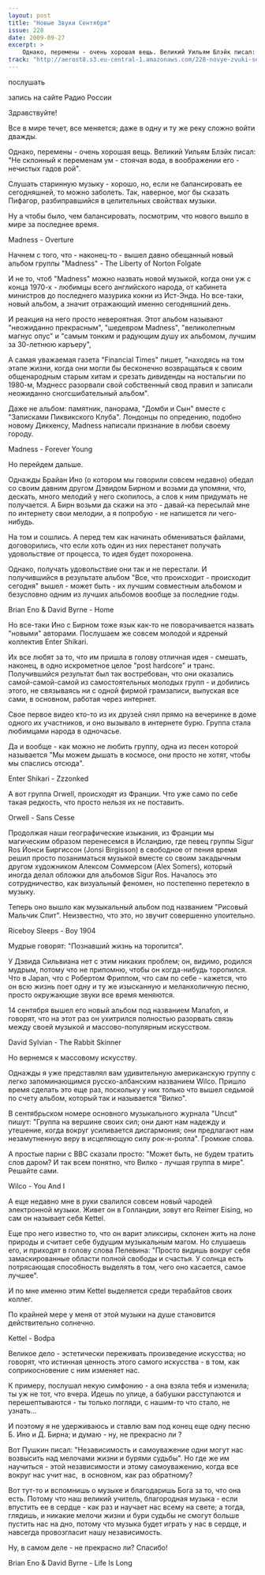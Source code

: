 ```yaml
---
layout: post
title: "Новые Звуки Сентября"
issue: 228
date: 2009-09-27
excerpt: >
    Однако, перемены - очень хорошая вещь. Великий Уильям Блэйк писал: "Не склонный к переменам ум - стоячая вода, в воображении его - нечистых гадов рой".
track: "http://aerost8.s3.eu-central-1.amazonaws.com/228-novye-zvuki-sentjabrja.mp3"
---
```


послушать

запись на сайте Радио России

Здравствуйте!

Все в мире течет, все меняется; даже в одну и ту же реку сложно войти дважды.

Однако, перемены - очень хорошая вещь. Великий Уильям Блэйк писал: "Не склонный к переменам ум - стоячая вода, в воображении его - нечистых гадов рой".

Слушать старинную музыку - хорошо, но, если не балансировать ее сегодняшней, то можно заболеть. Так, наверное, мог бы сказать Пифагор, разбиправшийся в целительных свойствах музыки.

Ну а чтобы было, чем балансировать, посмотрим, что нового вышло в мире за последнее время.

Madness - Overture

Начнем с того, что - наконец-то - вышел давно обещанный новый альбом группы "Madness" - The Liberty of Norton Folgate

И не то, чтоб "Madness" можно назвать новой музыкой, когда они уж с конца 1970-х - любимцы всего английского народа, от кабинета министров до последнего мазурика кокни из Ист-Энда. Но все-таки, новый альбом, а значит отражающий именно сегодняшний день.

И реакция на него просто невероятная. Этот альбом называют "неожиданно прекрасным", "шедевром Madness", "великолепным магнус опус" и "самым тонким и радующим душу их альбомом, лучшим за 30-летнюю каръеру",

А самая уважаемая газета "Financial Times" пишет, "находясь на том этапе жизни, когда они могли бы бесконечно возвращаться к своим общенародным старым хитам и срезать дивиденды на ностальгии по 1980-м, Мэднесс разорвали свой собственный свод правил и записали неожиданно сногсшибательный альбом".

Даже не альбом: памятник, панорама, "Домби и Сын" вместе с "Записками Пиквикского Клуба". Лондонцы по опредению, подобно новому Диккенсу, Madness написали признание в любви своему городу.

Madness - Forever Young

Но перейдем дальше.

Однажды Брайан Ино (о котором мы говорили совсем недавно) обедал со своим давним другом Дэвидом Бирном и возьми да упомяни, что, дескать, много мелодий у него скопилось, а слов к ним придумать не получается. А Бирн возьми да скажи на это - давай-ка пересылай мне по интернету свои мелодии, а я попробую - не напишется ли чего-нибудь.

На том и сошлись. А перед тем как начинать обмениваться файлами, договорились, что если хоть один из них перестанет получать удовольствие от процесса, то идея будет похоронена.

Однако, получать удовольствие они так и не перестали. И получившийся в результате альбом "Все, что происходит - происходит сегодня" вышел - может быть - их лучшим совместным альбомом и безусловно одним из лучших альбомов вообще за последние годы.

Brian Eno & David Byrne - Home

Но все-таки Ино с Бирном тоже язык как-то не поворачивается назвать "новыми" авторами. Послушаем же совсем молодой и ядреный коллектив Enter Shikari.

Их все любят за то, что им пришла в голову отличная идея - смешать, наконец, в одно искрометное целое "post hardcore" и транс. Получившийся результат был так востребован, что они оказались самой-самой-самой из самостоятельных молодых групп - и добились этого, не связываясь ни с одной фирмой грамзаписи, выпуская все сами, в основном, работая через интернет.

Свое первое видео кто-то из их друзей снял прямо на вечеринке в доме одного их участников, и оно вызывало в интернете бурю. Группа стала любимцами народа в одночасье.

Да и вообще - как можно не любить группу, одна из песен которой называется "Мы можем дышать в космосе, они просто не хотят, чтобы мы спаслись отсюда".

Enter Shikari - Zzzonked

А вот группа Orwell, происходят из Франции. Что уже само по себе такая редкость, что просто нельзя их не поставить.

Orwell - Sans Cesse

Продолжая наши географические изыкания, из Франции мы магическим образом перенесемся в Исландию, где певец группы Sigur Ros Йонси Биргиссон (Jonsi Birgisson) в свободное от пения время решил просто позаниматься музыкой вместе со своим закадычным другом художником Алексом Соммерсом (Alex Somers), который иногда делал обложки для альбомов Sigur Ros. Началось это сотрудничество, как визуальный феномен, но постепенно перетекло в музыку.

Теперь оно вышло как музыкальный альбом под названием "Рисовый Мальчик Спит". Неизвестно, что это, но звучит совершенно упоительно.

Riceboy Sleeps - Boy 1904

Мудрые говорят: "Познавший жизнь на торопится".

У Дэвида Сильвиана нет с этим никаких проблем; он, видимо, родился мудрым, потому что не припомню, чтобы он когда-нибудь торопился. Что в Japan, что с Робертом Фриппом, что сам по себе - кажется, что он всю жизнь поет одну и ту же изысканную и меланхоличную песню, просто окружающие звуки все время меняются.

14 сентября вышел его новый альбом под названием Manafon, и говорят, что на этот раз он ухитрился полностью разорвать связь между своей музыкой и массово-популярным искусством.

David Sylvian - The Rabbit Skinner

Но вернемся к массовому искусству.

Однажды я уже представлял вам удивительную американскую группу с легко запоминающимся русско-албанским названием Wilco. Пришло время сделать это еще раз, поскольку у них только что вышел седьмой по счету альбом, который так и называется "Вилко".

В сентябрьском номере основного музыкального журнала "Uncut" пишут: "Группа на вершине своих сил; они дают нам надежду и утешение, когда вокруг усиливается дисгармония; они предлагают нам незамутненную веру в исцеляющую силу рок-н-ролла". Громкие слова.

А простые парни с BBC сказали просто: "Может быть, не будем тратить слов даром? И так всем понятно, что Вилко - лучшая группа в мире". Решайте сами.

Wilco - You And I

А еще недавно мне в руки свалился совсем новый чародей электронной музыки. Живет он в Голландии, зовут его Reimer Eising, но сам он называет себя Kettel.

Еще про него известно то, что он варит эликсиры, склонен жить на лоне природы и считает себе будущим музыкальным магом. Но слушаешь его, и приходят в голову слова Пелевина: "Просто видишь вокруг себя замаскированные области полной свободы и счастья. У солнца есть потрясающая способность выделять в том, чего оно касается, самое лучшее".

И по мне именно этим Kettel выделяется среди терабайтов своих коллег.

По крайней мере у меня от этой музыки на душе становится действительно солнечно.

Kettel - Bodpa

Великое дело - эстетически переживать произведение искусства; но говорят, что истинная ценность этого самого искусства - в том, как соприкосновение с ним изменяет нас.

К примеру, послушал некую симфонию - а она взяла тебя и изменила; ты уж не тот, что вчера. Идешь по улице, а бабушки расступаются и перешептываются - ты только погляди, с нашим-то что стало, не узнать...

И поэтому я не удерживаюсь и ставлю вам под конец еще одну песню Б. Ино и Д. Бирна; и думаю - ну, не прекрасно ли ?

Вот Пушкин писал: "Независимость и самоуважение одни могут нас возвысить над мелочами жизни и бурями судьбы". Но где же им научиться - этой независимости и этому самоуважению, когда все вокруг нас учит нас,  в основном, как раз обратному?

Вот тут-то и вспомнишь о музыке и благодаришь Бога за то, что она есть. Потому что наш великий учитель, благородная музыка - если впустить ее в сердце - как раз и научает нас всему на свете; а тогда, глядишь, и никакие мелочи жизни и бури судьбы не смогут больше пустить нас на дно, потому что музыка будет играть у нас в сердце, и навсегда провозгласит нашу независимость.

Ну, в самом деле - не прекрасно ли? Спасибо!

Brian Eno & David Byrne - Life Is Long
